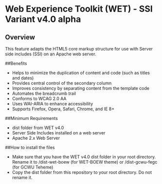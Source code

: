 # Web Experience Toolkit (WET) - SSI Variant v4.0 alpha

## Overview

This feature adapts the HTML5 core markup structure for use with Server side includes (SSI) on an Apache web server.

##Benefits

* Helps to minimize the duplication of content and code (such as titles and dates)</li>
* Provides central control of the secondary column</li>
* Improves consistency by separating content from the template code</li>
* Automates the breadcrumb trail</li>
* Conforms to WCAG 2.0 AA</li>
* Uses WAI-ARIA to enhance accessibility</li>
* Supports Firefox, Opera, Safari, Chrome, and IE 8+ 

##Minimum Requirements

* dist folder from WET v4.0
* Server Side Includes installed on a web server
* Apache 2.x Web Server

##How to install the files

* Make sure that you have the WET v4.0 dist folder in your root directory.  Rename it to /dist-wet-boew (for WET-BOEW theme) or /dist-gcwu-fegc (for GCWU Teheme)
* Copy the dist folder from this repository to your root directory.  Do not rename it.